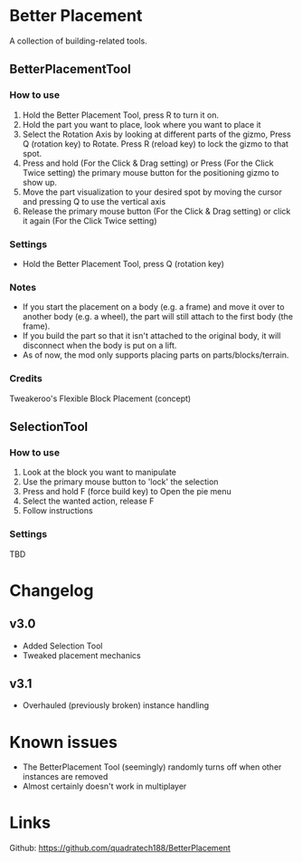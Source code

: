 # Better Placement
A collection of building-related tools.
## BetterPlacementTool
### How to use
1. Hold the Better Placement Tool, press R to turn it on.
2. Hold the part you want to place, look where you want to place it
3. Select the Rotation Axis by looking at different parts of the gizmo, Press Q (rotation key) to Rotate.
  Press R (reload key) to lock the gizmo to that spot.
4. Press and hold (For the Click & Drag setting) or Press (For the Click Twice setting) the primary mouse button for the positioning gizmo to show up.
5. Move the part visualization to your desired spot by moving the cursor and pressing Q to use the vertical axis
6. Release the primary mouse button (For the Click & Drag setting) or click it again (For the Click Twice setting)
### Settings
- Hold the Better Placement Tool, press Q (rotation key)
### Notes
- If you start the placement on a body (e.g. a frame) and move it over to another body (e.g. a wheel), the part will still attach to the first body (the frame).
- If you build the part so that it isn't attached to the original body, it will disconnect when the body is put on a lift.
- As of now, the mod only supports placing parts on parts/blocks/terrain.
### Credits
Tweakeroo's Flexible Block Placement (concept)

## SelectionTool
### How to use
1. Look at the block you want to manipulate
2. Use the primary mouse button to 'lock' the selection
3. Press and hold F (force build key) to Open the pie menu
4. Select the wanted action, release F
5. Follow instructions

### Settings
TBD

# Changelog

## v3.0
- Added Selection Tool
- Tweaked placement mechanics

## v3.1
- Overhauled (previously broken) instance handling

# Known issues
- The BetterPlacement Tool (seemingly) randomly turns off when other instances are removed
- Almost certainly doesn't work in multiplayer

# Links
Github: https://github.com/quadratech188/BetterPlacement